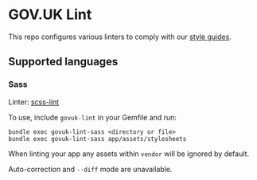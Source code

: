 # GOV.UK Lint

This repo configures various linters to comply with our [style guides][guides].

## Supported languages

### Sass

Linter: [scss-lint](https://github.com/brigade/scss-lint)

To use, include `govuk-lint` in your Gemfile and run:
```
bundle exec govuk-lint-sass <directory or file>
bundle exec govuk-lint-sass app/assets/stylesheets
```

When linting your app any assets within `vendor` will be ignored by
default.

Auto-correction and `--diff` mode are unavailable.

[guides]: https://github.com/alphagov/styleguides
[rubocop]: https://github.com/bbatsov/rubocop

